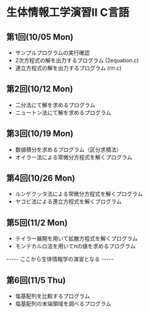 # 生体情報工学演習Ⅱ C言語

## 第1回(10/05 Mon)
- サンプルプログラムの実行確認 
- 2次方程式の解を出力するプログラム (2equation.c)
- 連立方程式の解を出力するプログラム (rrr.c)

## 第2回(10/12 Mon)
- 二分法にて解を求めるプログラム
- ニュートン法にて解を求めるプログラム

## 第3回(10/19 Mon)
- 数値積分を求めるプログラム（区分求積法）
- オイラー法による常微分方程式を解くプログラム

## 第4回(10/26 Mon)
- ルンゲクッタ法による常微分方程式を解くプログラム
- ヤコビ法による連立方程式を解くプログラム

## 第5回(11/2 Mon)
- テイラー展開を用いて拡散方程式を解くプログラム
- モンテカルロ法を用いてπの値を求めるプログラム

----- ここから生体情報学の演習となる -----

## 第6回(11/5 Thu)
- 塩基配列を比較するプログラム
- 塩基配列の末端領域を調べるプログラム